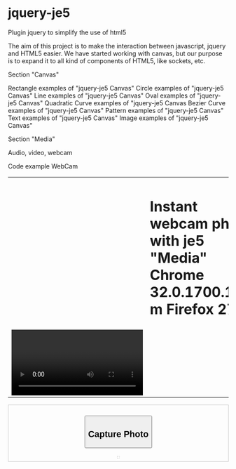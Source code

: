 jquery-je5
==========

Plugin jquery to simplify the use of html5


The aim of this project is to make the interaction between javascript, jquery and HTML5 easier. We have started working with canvas, but our purpose is to expand it to all kind of components of HTML5, like sockets, etc.

Section "Canvas"

Rectangle examples of "jquery-je5 Canvas"
Circle examples of "jquery-je5 Canvas"
Line examples of "jquery-je5 Canvas"
Oval examples of "jquery-je5 Canvas"
Quadratic Curve examples of "jquery-je5 Canvas
Bezier Curve examples of "jquery-je5 Canvas"
Pattern examples of "jquery-je5 Canvas"
Text examples of "jquery-je5 Canvas"
Image examples of "jquery-je5 Canvas"

Section "Media"

Audio, video, webcam


Code example WebCam


<!DOCTYPE html>
<html>
  <head>
    <script src="http://code.jquery.com/jquery-latest.min.js"></script>
    <script src="http://je5.es/js/plugin-jquery/plugin-jquery-je5-beta.0.1.js"></script>  
    <title>Instant video and webcam with JE5 "MEDIA"</title>
    <meta charset="utf8">
  </head>
  <body>
    <table>
      <tr>
        <td></td>
        <td colspan="2"><h1>Instant webcam photo with je5 "Media" Chrome 32.0.1700.102 m Firefox 27.0</h1></td>
      </tr>
      <tr>    
        <td><video  id="video" autoplay></video></td>
      </tr>
    </table>
    <div style="border: solid 1px #ccc; padding: 10px; text-align: center;position:relative">
      <p><button id="cap"><h2>Capture Photo</h2></button></p>
      <div id="output" style="display: inline-block; top: 4px; position: relative ;border: dotted 1px #ccc; padding: 2px;"></div>
    </div>
    <script type="text/javascript">
      $('#video').je5({
        sort:'webcam',//select webcam
        id:'video',//id container
        video:true,
        audio:true,
        width:450,
        controls:true,
        muted:true,
        capture:true,//capture instant webcam
        video_in:'video',//id capture
        video_out:'output',//id output img
        btton_id:'cap',//id button of capture img
        scale:1,//scale img
        x:0,//ini img x
        y:0//ini img y
      });
    </script>    
  </body>
</html>
